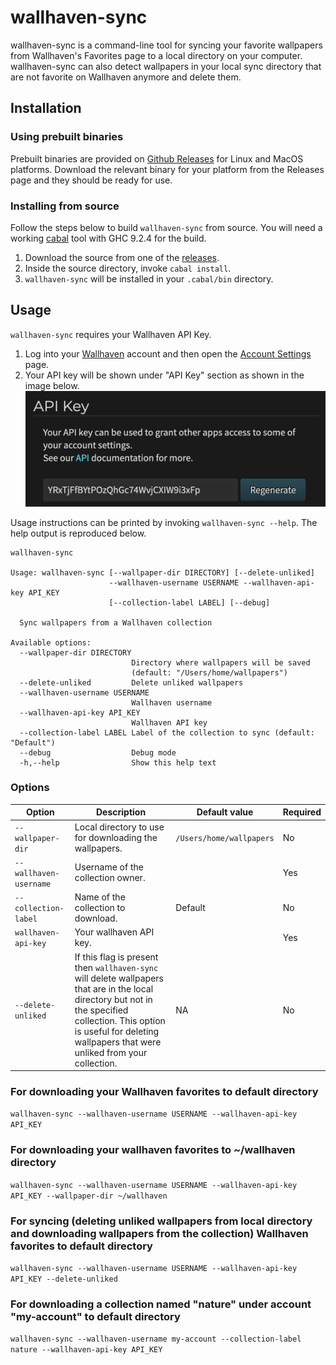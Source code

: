 # wallhaven-sync
wallhaven-sync is a command-line tool for syncing your favorite wallpapers from Wallhaven's Favorites page to a local directory on your computer. wallhaven-sync can also detect wallpapers in your local sync directory that are not favorite on Wallhaven anymore and delete them.

## Installation
### Using prebuilt binaries
Prebuilt binaries are provided on [Github Releases](https://github.com/amogh09/wallhaven-sync/releases) for Linux and MacOS platforms. Download the relevant binary for your platform from the Releases page and they should be ready for use.

### Installing from source
Follow the steps below to build `wallhaven-sync` from source. You will need a working [cabal](https://www.haskell.org/cabal/download.html) tool with GHC 9.2.4 for the build.

1. Download the source from one of the [releases](https://github.com/amogh09/wallhaven-sync/releases).
1. Inside the source directory, invoke `cabal install`.
1. `wallhaven-sync` will be installed in your `.cabal/bin` directory.

## Usage
`wallhaven-sync` requires your Wallhaven API Key. 

1. Log into your [Wallhaven](https://wallhaven.cc/) account and then open the [Account Settings](https://wallhaven.cc/settings/account) page. 
1. Your API key will be shown under "API Key" section as shown in the image below.
![Wallhaven API Key](/assets/images/api_key.png "Wallhaven API Key")

Usage instructions can be printed by invoking `wallhaven-sync --help`. The help output is reproduced below.

```
wallhaven-sync

Usage: wallhaven-sync [--wallpaper-dir DIRECTORY] [--delete-unliked]
                      --wallhaven-username USERNAME --wallhaven-api-key API_KEY
                      [--collection-label LABEL] [--debug]

  Sync wallpapers from a Wallhaven collection

Available options:
  --wallpaper-dir DIRECTORY
                           Directory where wallpapers will be saved
                           (default: "/Users/home/wallpapers")
  --delete-unliked         Delete unliked wallpapers
  --wallhaven-username USERNAME
                           Wallhaven username
  --wallhaven-api-key API_KEY
                           Wallhaven API key
  --collection-label LABEL Label of the collection to sync (default: "Default")
  --debug                  Debug mode
  -h,--help                Show this help text
```

### Options
| Option | Description | Default value | Required |
| ------ | ----------- | ------------- | -------- |
| `--wallpaper-dir` | Local directory to use for downloading the wallpapers. | `/Users/home/wallpapers` | No |
| `--wallhaven-username` | Username of the collection owner. | | Yes |
| `--collection-label` | Name of the collection to download. | Default | No |
| `wallhaven-api-key` | Your wallhaven API key. | | Yes |
| `--delete-unliked` | If this flag is present then `wallhaven-sync` will delete wallpapers that are in the local directory but not in the specified collection. This option is useful for deleting wallpapers that were unliked from your collection. | NA | No |

### For downloading your Wallhaven favorites to default directory
`wallhaven-sync --wallhaven-username USERNAME --wallhaven-api-key API_KEY`

### For downloading your wallhaven favorites to ~/wallhaven directory
`wallhaven-sync --wallhaven-username USERNAME --wallhaven-api-key API_KEY --wallpaper-dir ~/wallhaven`

### For syncing (deleting unliked wallpapers from local directory and downloading wallpapers from the collection) Wallhaven favorites to default directory
`wallhaven-sync --wallhaven-username USERNAME --wallhaven-api-key API_KEY --delete-unliked`

### For downloading a collection named "nature" under account "my-account" to default directory
`wallhaven-sync --wallhaven-username my-account --collection-label nature --wallhaven-api-key API_KEY`
